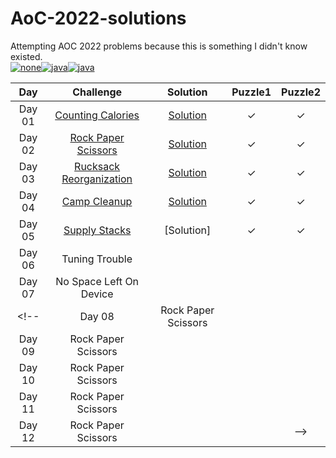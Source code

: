 # AoC-2022-solutions
Attempting AOC 2022 problems because this is something I didn't know existed. <br>
<a href='https://github.com/shivamkapasia0' target="_blank"><img alt='none' src='https://img.shields.io/badge/AoC_2022-100000?style=for-the-badge&logo=none&logoColor=white&labelColor=black&color=11B000'/></a><a href='https://github.com/shivamkapasia0' target="_blank"><img alt='java' src='https://img.shields.io/badge/JAVA-100000?style=for-the-badge&logo=java&logoColor=white&labelColor=black&color=FF7300'/></a><a href='https://github.com/shivamkapasia0' target="_blank"><img alt='java' src='https://img.shields.io/badge/Intermediate-100000?style=for-the-badge&logo=java&logoColor=white&labelColor=black&color=FFD100'/></a>

| Day | Challenge | Solution | Puzzle1 | Puzzle2 |
|:---:|:---:|:---:|:---:|:---:|
|Day 01| [Counting Calories](https://adventofcode.com/2022/day/1) |[Solution](https://github.com/ShubhangiXD/AoC-2022-solutions/blob/main/AOC_DAY1.java) | &check; | &check;|
|Day 02| [Rock Paper Scissors](https://adventofcode.com/2022/day/2) | [Solution](https://github.com/ShubhangiXD/AoC-2022-solutions/blob/main/AOC_DAY2.java) | &check; | &check; |
|Day 03| [Rucksack Reorganization](https://adventofcode.com/2022/day/3) | [Solution](https://github.com/ShubhangiXD/AoC-2022-solutions/blob/main/AOC_DAY3.java) | &check; | &check; |
|Day 04| [Camp Cleanup](https://adventofcode.com/2022/day/4) | [Solution](https://github.com/ShubhangiXD/AoC-solutions/blob/main/AOC_2022/AOC_DAY4.java) | &check; | &check; |
|Day 05| [Supply Stacks](https://adventofcode.com/2022/day/5) | [Solution] | &check; | &check; |
|Day 06| Tuning Trouble | | |  |
|Day 07| No Space Left On Device | | |  |
<!-- |Day 08| Rock Paper Scissors |  |  | 
|Day 09| Rock Paper Scissors |  |  |
|Day 10| Rock Paper Scissors |  |  |
|Day 11| Rock Paper Scissors |  |  |
|Day 12| Rock Paper Scissors |  |  | -->
